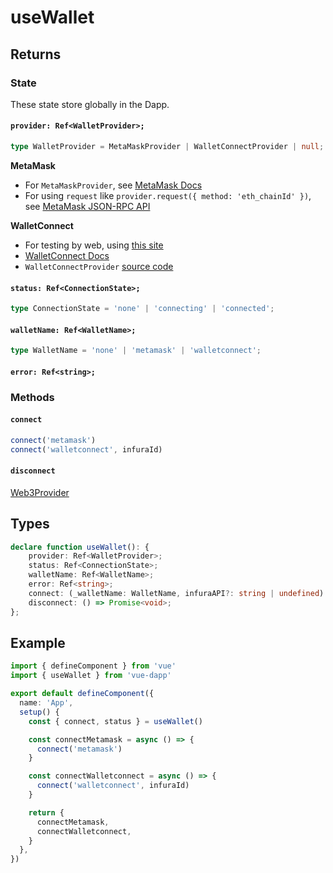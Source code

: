 # useWallet

<!-- ## Parameters -->

<!-- ### `target`

Target must be an element (**SVG** / **HTML**), or a reference to an element.

If the target **reference** is **updated**, the **current** style will be **updated** from the new **element** styling. -->



## Returns
### State

These state store globally in the Dapp.

#### `provider: Ref<WalletProvider>;`
```ts
type WalletProvider = MetaMaskProvider | WalletConnectProvider | null;
```
**MetaMask**
- For `MetaMaskProvider`, see [MetaMask Docs](https://docs.metamask.io/guide/ethereum-provider.html#table-of-contents)
- For using `request` like `provider.request({ method: 'eth_chainId' })`, see [MetaMask JSON-RPC API](https://metamask.github.io/api-playground/api-documentation/)

**WalletConnect**
- For testing by web, using [this site](https://test.walletconnect.org/)
- [WalletConnect Docs](https://docs.walletconnect.org/quick-start/dapps/web3-provider)
- `WalletConnectProvider` [source code](https://github.com/WalletConnect/walletconnect-monorepo/blob/v1.0/packages/providers/web3-provider/src/index.ts)


#### `status: Ref<ConnectionState>;`

```ts
type ConnectionState = 'none' | 'connecting' | 'connected';
```

#### `walletName: Ref<WalletName>;`
```ts
type WalletName = 'none' | 'metamask' | 'walletconnect';

```
#### `error: Ref<string>;`

### Methods
#### `connect`

```ts
connect('metamask')
connect('walletconnect', infuraId)
```
#### `disconnect`

[Web3Provider](https://docs.ethers.io/v5/api/providers/other/#Web3Provider)

## Types
```typescript
declare function useWallet(): {
    provider: Ref<WalletProvider>;
    status: Ref<ConnectionState>;
    walletName: Ref<WalletName>;
    error: Ref<string>;
    connect: (_walletName: WalletName, infuraAPI?: string | undefined) => Promise<void>;
    disconnect: () => Promise<void>;
};
```

## Example

```ts
import { defineComponent } from 'vue'
import { useWallet } from 'vue-dapp'

export default defineComponent({
  name: 'App',
  setup() {
    const { connect, status } = useWallet()

    const connectMetamask = async () => {
      connect('metamask')
    }

    const connectWalletconnect = async () => {
      connect('walletconnect', infuraId)
    }

    return {
      connectMetamask,
      connectWalletconnect,
    }
  },
})
```